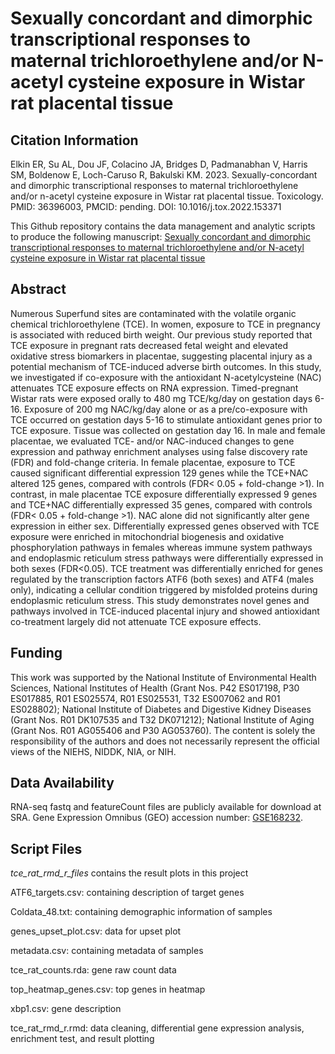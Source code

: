 # Sexually concordant and dimorphic transcriptional responses to maternal trichloroethylene and/or N-acetyl cysteine exposure in Wistar rat placental tissue

## Citation Information
Elkin ER, Su AL, Dou JF, Colacino JA, Bridges D, Padmanabhan V, Harris SM, Boldenow E, Loch-Caruso R, Bakulski KM. 2023. Sexually-concordant and dimorphic transcriptional responses to maternal trichloroethylene and/or n-acetyl cysteine exposure in Wistar rat placental tissue. Toxicology. PMID: 36396003, PMCID: pending. DOI: 10.1016/j.tox.2022.153371

This Github repository contains the data management and analytic scripts to produce the following manuscript: [Sexually concordant and dimorphic transcriptional responses to maternal trichloroethylene and/or N-acetyl cysteine exposure in Wistar rat placental tissue](https://pubmed.ncbi.nlm.nih.gov/36396003/)

## Abstract
Numerous Superfund sites are contaminated with the volatile organic chemical trichloroethylene (TCE). In women, exposure to TCE in pregnancy is associated with reduced birth weight. Our previous study reported that TCE exposure in pregnant rats decreased fetal weight and elevated oxidative stress biomarkers in placentae, suggesting placental injury as a potential mechanism of TCE-induced adverse birth outcomes. In this study, we investigated if co-exposure with the antioxidant N-acetylcysteine (NAC) attenuates TCE exposure effects on RNA expression. Timed-pregnant Wistar rats were exposed orally to 480 mg TCE/kg/day on gestation days 6-16. Exposure of 200 mg NAC/kg/day alone or as a pre/co-exposure with TCE occurred on gestation days 5-16 to stimulate antioxidant genes prior to TCE exposure. Tissue was collected on gestation day 16. In male and female placentae, we evaluated TCE- and/or NAC-induced changes to gene expression and pathway enrichment analyses using false discovery rate (FDR) and fold-change criteria. In female placentae, exposure to TCE caused significant differential expression 129 genes while the TCE+NAC altered 125 genes, compared with controls (FDR< 0.05 + fold-change >1). In contrast, in male placentae TCE exposure differentially expressed 9 genes and TCE+NAC differentially expressed 35 genes, compared with controls (FDR< 0.05 + fold-change >1). NAC alone did not significantly alter gene expression in either sex. Differentially expressed genes observed with TCE exposure were enriched in mitochondrial biogenesis and oxidative phosphorylation pathways in females whereas immune system pathways and endoplasmic reticulum stress pathways were differentially expressed in both sexes (FDR<0.05). TCE treatment was differentially enriched for genes regulated by the transcription factors ATF6 (both sexes) and ATF4 (males only), indicating a cellular condition triggered by misfolded proteins during endoplasmic reticulum stress. This study demonstrates novel genes and pathways involved in TCE-induced placental injury and showed antioxidant co-treatment largely did not attenuate TCE exposure effects.

## Funding
This work was supported by the National Institute of Environmental Health Sciences, National Institutes of Health (Grant Nos. P42 ES017198, P30 ES017885, R01 ES025574, R01 ES025531, T32 ES007062 and R01 ES028802); National Institute of Diabetes and Digestive Kidney Diseases (Grant Nos. R01 DK107535 and T32 DK071212); National Institute of Aging (Grant Nos. R01 AG055406 and P30 AG053760). The content is solely the responsibility of the authors and does not necessarily represent the official views of the NIEHS, NIDDK, NIA, or NIH.

## Data Availability
RNA-seq fastq and featureCount files are publicly available for download at SRA. Gene Expression Omnibus (GEO) accession number: [GSE168232](https://www.ncbi.nlm.nih.gov/geo/query/acc.cgi?acc=GSE168232). 

## Script Files
*tce_rat_rmd_r_files* contains the result plots in this project

ATF6_targets.csv: containing description of target genes

Coldata_48.txt: containing demographic information of samples

genes_upset_plot.csv: data for upset plot

metadata.csv: containing metadata of samples

tce_rat_counts.rda: gene raw count data

top_heatmap_genes.csv: top genes in heatmap

xbp1.csv: gene description

tce_rat_rmd_r.rmd: data cleaning, differential gene expression analysis, enrichment test, and result plotting
